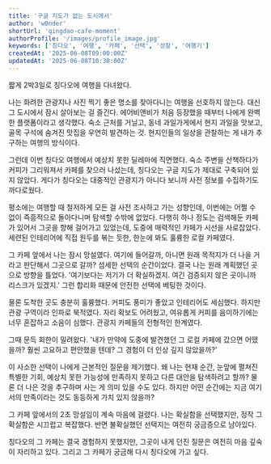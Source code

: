 ```yaml
---
title: '구글 지도가 없는 도시에서'
author: 'w0nder'
shortUrl: 'qingdao-cafe-moment'
authorProfile: '/images/profile_image.jpg'
keywords: ['칭다오', '여행', '카페', '선택', '성찰', '여행기']
createdAt: '2025-06-08T09:00:00Z'
updatedAt: '2025-06-08T10:30:00Z'
---
```


짧게 2박3일로 칭다오에 여행을 다녀왔다.

나는 화려한 관광지나 사진 찍기 좋은 명소를 찾아다니는 여행을 선호하지 않는다. 대신 그 도시에서 잠시 살아보는 걸 즐긴다. 에어비앤비가 처음 등장했을 때부터 나에게 완벽한 플랫폼이라고 생각했다. 숙소 근처를 거닐고, 동네 과일가게에서 현지 과일을 맛보고, 골목 구석에 숨겨진 맛집을 우연히 발견하는 것. 현지인들의 일상을 관찰하는 게 내가 추구하는 여행의 방식이다.

그런데 이번 칭다오 여행에서 예상치 못한 딜레마에 직면했다. 숙소 주변을 산책하다가 커피가 그리워져서 카페를 찾으러 나섰는데, 칭다오는 구글 지도가 제대로 구축되어 있지 않았다. 게다가 칭다오는 대중적인 관광지가 아니다 보니까 사전 정보를 수집하기도 까다로웠다.

평소에는 여행할 때 철저하게 모든 걸 사전 조사하고 가는 성향인데, 이번에는 어쩔 수 없이 즉흥적으로 돌아다니며 탐색할 수밖에 없었다. 다행히 하나 정도는 검색해둔 카페가 있어서 그곳을 향해 걸어가고 있었는데, 도중에 매력적인 카페가 시선을 사로잡았다. 세련된 인테리어에 직접 원두를 볶는 듯한, 한눈에 봐도 훌륭한 로컬 카페였다.

그 카페 앞에서 나는 잠시 망설였다. 여기에 들어갈까, 아니면 원래 목적지가 더 나을 거라고 판단해서 그곳으로 갈까? 섬세한 선택의 순간이었다. 결국 나는 원래 계획했던 곳으로 방향을 틀었다. '여기보다는 저기가 더 확실하겠지. 여긴 검증되지 않은 곳이니까 리스크가 있겠지.' 그런 합리화 때문에 안전한 선택에 베팅한 것이다.

물론 도착한 곳도 충분히 훌륭했다. 커피도 풍미가 좋았고 인테리어도 세심했다. 하지만 관광 구역이라 인파로 북적였다. 자리 확보도 어려웠고, 여유롭게 커피를 음미하기에는 너무 혼잡하고 소음이 심했다. 관광지 카페들의 전형적인 한계였다.

그때 문득 회한이 밀려왔다. '내가 만약에 도중에 발견했던 그 로컬 카페에 갔으면 어땠을까? 훨씬 고요하고 편안했을 텐데? 그 경험이 더 인상 깊지 않았을까?'

이 사소한 선택이 나에게 근본적인 질문을 제기했다. 왜 나는 현재 순간, 눈앞에 펼쳐진 특별한 기회, 예상치 못한 가능성에 만족하지 못하고 다른 대안을 탐색하려고 할까? 물론 더 나은 것을 추구하며 사는 게 의미 있을 수도 있다. 하지만 어떤 순간에는 지금 여기서의 만족이라는 것도 동등하게 가치 있지 않을까?

그 카페 앞에서의 2초 망설임이 계속 마음에 걸렸다. 나는 확실함을 선택했지만, 정작 그 확실함은 시끄럽고 복잡했다. 반면 불확실했던 선택지는 여전히 궁금증으로 남아있다.

칭다오의 그 카페는 결국 경험하지 못했지만, 그곳이 내게 던진 질문은 여전히 마음 깊숙이 자리하고 있다. 그리고 그 카페가 궁금해 다시 칭다오에 가고 싶다.
